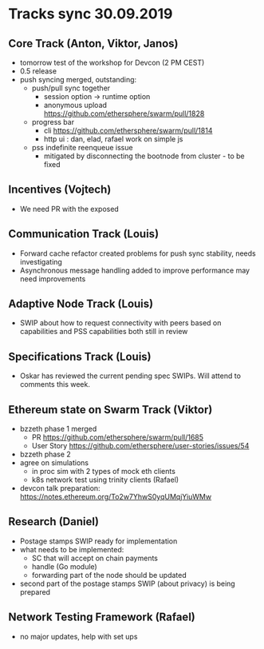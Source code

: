 Tracks sync 30.09.2019
=======

## Core Track (Anton, Viktor, Janos)
- tomorrow test of the workshop for Devcon (2 PM CEST)
- 0.5 release
- push syncing merged, outstanding:
    - push/pull sync together  
        - session option -> runtime option
        - anonymous upload https://github.com/ethersphere/swarm/pull/1828
    - progress bar 
        - cli https://github.com/ethersphere/swarm/pull/1814
        - http ui : dan, elad, rafael work on simple js
    - pss indefinite reenqueue issue 
        - mitigated by disconnecting the bootnode from cluster - to be fixed

## Incentives (Vojtech)
- We need PR with the exposed 

## Communication Track (Louis)
- Forward cache refactor created problems for push sync stability, needs investigating
- Asynchronous message handling added to improve performance may need improvements

## Adaptive Node Track (Louis)
- SWIP about how to request connectivity with peers based on capabilities and PSS capabilities both still in review

## Specifications Track (Louis)
- Oskar has reviewed the current pending spec SWIPs. Will attend to comments this week.

## Ethereum state on Swarm Track (Viktor)

- bzzeth phase 1 merged
    - PR https://github.com/ethersphere/swarm/pull/1685
    - User Story https://github.com/ethersphere/user-stories/issues/54
- bzzeth phase 2
- agree on simulations
    - in proc sim with 2 types of mock eth clients
    - k8s network test using trinity clients (Rafael)
- devcon talk preparation: https://notes.ethereum.org/To2w7YhwS0yqUMqjYiuWMw

## Research (Daniel)
- Postage stamps SWIP ready for implementation
- what needs to be implemented:
    - SC that will accept on chain payments
    - handle (Go module)
    - forwarding part of the node should be updated
- second part of the postage stamps SWIP (about privacy) is being prepared 

## Network Testing Framework (Rafael)
- no major updates, help with set ups

